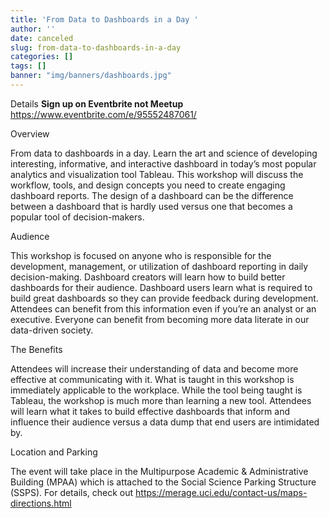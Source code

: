```yaml
---
title: 'From Data to Dashboards in a Day '
author: ''
date: canceled
slug: from-data-to-dashboards-in-a-day
categories: []
tags: []
banner: "img/banners/dashboards.jpg"
---
```



Details
**Sign up on Eventbrite not Meetup**
https://www.eventbrite.com/e/95552487061/

Overview

From data to dashboards in a day. Learn the art and science of developing interesting, informative, and interactive dashboard in today’s most popular analytics and visualization tool Tableau. This workshop will discuss the workflow, tools, and design concepts you need to create engaging dashboard reports. The design of a dashboard can be the difference between a dashboard that is hardly used versus one that becomes a popular tool of decision-makers.

Audience

This workshop is focused on anyone who is responsible for the development, management, or utilization of dashboard reporting in daily decision-making. Dashboard creators will learn how to build better dashboards for their audience. Dashboard users learn what is required to build great dashboards so they can provide feedback during development. Attendees can benefit from this information even if you’re an analyst or an executive. Everyone can benefit from becoming more data literate in our data-driven society.

The Benefits

Attendees will increase their understanding of data and become more effective at communicating with it. What is taught in this workshop is immediately applicable to the workplace. While the tool being taught is Tableau, the workshop is much more than learning a new tool. Attendees will learn what it takes to build effective dashboards that inform and influence their audience versus a data dump that end users are intimidated by.

Location and Parking

The event will take place in the Multipurpose Academic & Administrative Building (MPAA) which is attached to the Social Science Parking Structure (SSPS). For details, check out https://merage.uci.edu/contact-us/maps-directions.html